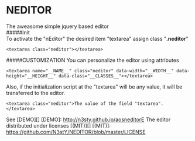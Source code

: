 # NEDITOR
The aweasome simple jquery based editor<br>
#####Init<br>
To activate the "nEditor" the desired item "textarea" assign class "<b>.neditor</b>"
  
    <textarea class="neditor"></textarea>

#####CUSTOMIZATION
You can personalize the editor using attributes
    
    <textarea name="__NAME__" class="neditor" data-width="__WIDTH__" data-height="__HEIGHT__" data-class="__CLASSES__"></textarea>
Also, if the initialization script at the "textarea" will be any value, it will be transferred to the editor.
    
    <textarea class="neditor">The value of the field "textarea".</textarea>

See [DEMO][]
[DEMO]: http://n3sty.github.io/aosneditorE
The editor distributed under licenses [(MIT)][]
[(MIT)]: https://github.com/N3stY/NEDITOR/blob/master/LICENSE
